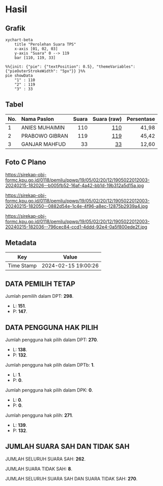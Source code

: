 # Hasil

## Grafik

```mermaid
xychart-beta
    title "Perolehan Suara TPS"
    x-axis [01, 02, 03]
    y-axis "Suara" 0 --> 119
    bar [110, 119, 33]
```

```mermaid
%%{init: {"pie": {"textPosition": 0.5}, "themeVariables": {"pieOuterStrokeWidth": "5px"}} }%%
pie showData
    "1" : 110
    "2" : 119
    "3" : 33
```

## Tabel

| No. | Nama Paslon    | Suara | Suara (raw) | Persentase |
|:--- |:-------------- | -----:| -----------:| ----------:|
| 1   | ANIES MUHAIMIN | 110   | [110][p-1]  | 41,98      |
| 2   | PRABOWO GIBRAN | 119   | [119][p-2]  | 45,42      |
| 3   | GANJAR MAHFUD  | 33    | [33][p-3]   | 12,60      |


[p-1]: https://github.com/gigit-pemilu/pemilu-2024-19-kepulauan-bangka-belitung/blob/main/pilpres/hitung-suara/sub/19-kepulauan-bangka-belitung/sub/05-bangka-barat/sub/02-simpang-teritip/sub/2012-bukit-terak/sub/003-tps/sub/paslon-1.txt
[p-2]: https://github.com/gigit-pemilu/pemilu-2024-19-kepulauan-bangka-belitung/blob/main/pilpres/hitung-suara/sub/19-kepulauan-bangka-belitung/sub/05-bangka-barat/sub/02-simpang-teritip/sub/2012-bukit-terak/sub/003-tps/sub/paslon-2.txt
[p-3]: https://github.com/gigit-pemilu/pemilu-2024-19-kepulauan-bangka-belitung/blob/main/pilpres/hitung-suara/sub/19-kepulauan-bangka-belitung/sub/05-bangka-barat/sub/02-simpang-teritip/sub/2012-bukit-terak/sub/003-tps/sub/paslon-3.txt

## Foto C Plano

https://sirekap-obj-formc.kpu.go.id/0118/pemilu/ppwp/19/05/02/20/12/1905022012003-20240215-182026--b005fb52-16af-4a42-bb1d-19b312a5d15a.jpg

https://sirekap-obj-formc.kpu.go.id/0118/pemilu/ppwp/19/05/02/20/12/1905022012003-20240215-182050--0882d54e-1c4e-4f96-a8ec-12875b2939a4.jpg

https://sirekap-obj-formc.kpu.go.id/0118/pemilu/ppwp/19/05/02/20/12/1905022012003-20240215-182036--796cec84-ccd1-4ddd-92e4-0a5f800ede2f.jpg


## Metadata

| Key        | Value               |
| ---------- | ------------------- |
| Time Stamp | 2024-02-15 19:00:26 |


## DATA PEMILIH TETAP

Jumlah pemilih dalam DPT: **298**.
 * L: **151**.
 * P: **147**.

## DATA PENGGUNA HAK PILIH

Jumlah pengguna hak pilih dalam DPT: **270**.
 * L: **138**.
 * P: **132**.

Jumlah pengguna hak pilih dalam DPTb: **1**.
 * L: **1**.
 * P: **0**.

Jumlah pengguna hak pilih dalam DPK: **0**.
 * L: **0**.
 * P: **0**.

Jumlah pengguna hak pilih: **271**.
 * L: **139**.
 * P: **132**.

## JUMLAH SUARA SAH DAN TIDAK SAH

JUMLAH SELURUH SUARA SAH: **262**.

JUMLAH SUARA TIDAK SAH: **8**.

JUMLAH SELURUH SUARA SAH DAN SUARA TIDAK SAH: **270**.


